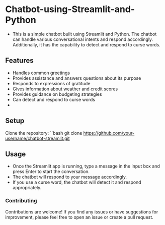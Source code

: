 # Chatbot-using-Streamlit-and-Python

- This is a simple chatbot built using Streamlit and Python. The chatbot can handle various conversational intents and respond accordingly. Additionally, it has the capability to detect and respond to curse words.

## Features
- Handles common greetings
- Provides assistance and answers questions about its purpose
- Responds to expressions of gratitude
- Gives information about weather and credit scores
- Provides guidance on budgeting strategies
- Can detect and respond to curse words
- 
## Setup
Clone the repository:
``bash
git clone https://github.com/your-username/chatbot-streamlit.git


## Usage
- Once the Streamlit app is running, type a message in the input box and press Enter to start the conversation.
- The chatbot will respond to your message accordingly.
- If you use a curse word, the chatbot will detect it and respond appropriately.
### Contributing
Contributions are welcome! If you find any issues or have suggestions for improvement, please feel free to open an issue or create a pull request.
